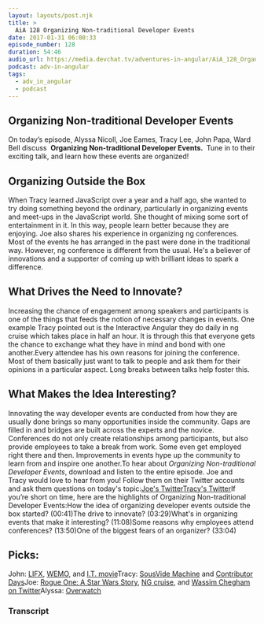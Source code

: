 ```yaml
---
layout: layouts/post.njk
title: >
  AiA 128 Organizing Non-traditional Developer Events
date: 2017-01-31 06:00:33
episode_number: 128
duration: 54:46
audio_url: https://media.devchat.tv/adventures-in-angular/AiA_128_Organizing_Non_-_Traditional_Developer_Events.mp3
podcast: adv-in-angular
tags:
  - adv_in_angular
  - podcast
---
```


## **Organizing Non-traditional Developer Events**

On today’s episode, Alyssa Nicoll, Joe Eames, Tracy Lee, John Papa, Ward Bell discuss&nbsp; **Organizing Non-traditional Developer Events.&nbsp;** Tune in to their exciting talk, and learn how these events&nbsp;are organized!

## Organizing Outside the Box

When Tracy learned JavaScript over a year and a half ago, she wanted to try doing something beyond the ordinary, particularly in organizing events and meet-ups in the JavaScript world. She thought of mixing some sort of entertainment in it. In this way, people learn better because they are enjoying.&nbsp;Joe also shares his experience in organizing ng conferences. Most of the events he has arranged in the past were done in the traditional way. However, ng conference is different from the usual. He's a believer of innovations and a supporter of&nbsp;coming up with brilliant ideas to spark a difference.

## What Drives the Need to Innovate?

Increasing the chance of engagement among speakers and participants is one of the things that feeds the notion&nbsp;of necessary changes in events.&nbsp;One example Tracy pointed out is the Interactive Angular they do daily in ng cruise which takes place in half an hour. It is through this that everyone gets the chance to exchange what they have in mind and bond with one another.Every attendee has his own reasons for joining the conference. Most of them basically just want to talk to people and ask them for their opinions in a particular aspect. Long breaks between talks help foster this.

## What Makes the Idea Interesting?

Innovating the way developer events are conducted from how they are usually done brings so many opportunities inside the community. Gaps are filled in and bridges are built across the experts and the novice. Conferences do not only create relationships among participants, but also provide employees to take a break from work. Some even get employed right there and then. Improvements in events hype up the community to learn from and inspire one another.To hear about _Organizing Non-traditional Developer Events_, download and listen to the entire episode. Joe and Tracy&nbsp;would love to hear from you! Follow them on their Twitter accounts and ask them questions on today's topic:[Joe's Twitter](https://twitter.com/josepheames)[Tracy's Twitter](https://twitter.com/ladyleet)If you’re short on time, here are the highlights of Organizing Non-traditional Developer Events:How the idea of organizing developer events outside the box started? (00:41)The drive to innovate? (03:29)What's in organizing events that make it interesting? (11:08)Some reasons why employees attend conferences? (13:50)One of the biggest fears of an organizer? (33:04)

## **Picks:**

John:&nbsp;[LIFX](https://www.lifx.com/), [WEMO](https://www.wemo.com/), and [I.T. movie](https://www.imdb.com/title/tt2679552/)Tracy: [SousVide Machine](https://www.sousvidesupreme.com/)&nbsp;and [Contributor Days](https://contributordays.com/)Joe: [Rogue One: A Star Wars Story](https://www.starwars.com/films/rogue-one), [NG cruise](https://ngcruise.com/#/), and [Wassim Chegham on Twitter](https://twitter.com/manekinekko/status/815710194831392769)Alyssa: [Overwatch](https://playoverwatch.com/en-us/)

### Transcript
